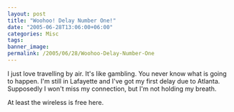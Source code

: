 ```yaml
---
layout: post
title: "Woohoo! Delay Number One!"
date: "2005-06-28T13:06:00+06:00"
categories: Misc 
tags: 
banner_image: 
permalink: /2005/06/28/Woohoo-Delay-Number-One
---
```


I just love travelling by air. It's like gambling. You never know what is going to happen. I'm still in Lafayette and I've got my first delay due to Atlanta. Supposedly I won't miss my connection, but I'm not holding my breath.

At least the wireless is free here.